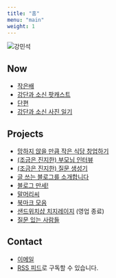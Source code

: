 ```yaml
---
title: "홈"
menu: "main"
weight: 1
---
```


![강민석](https://bear-images.sfo2.cdn.digitaloceanspaces.com/jagunbae/kakaotalk_photo_2024-10-22-17-40-36-003.webp "강민석 프로필 사진")

## Now
- [작은배](https://jagunbae.com/)
- [강단과 소신 팟캐스트](https://podcast.jagunbae.com)
- [단편](https://weekly.bearblog.dev)
- [강단과 소신 사진 일기](https://us.jagunbae.com)

## Projects
- [망하지 않을 만큼 작은 식당 창업하기](https://jagunbae.com/too-small-to-fail/)
- [(조금은 진지한) 부모님 인터뷰](https://kangminsuk.com/ko/interview/)
- [(조금은 진지한) 질문 생성기](https://kangminsuk.com/ko/conversation/)
- [글 쓰는 블로그를 소개합니다](https://blogs.jagunbae.com)
- [블로그 만세!](https://blogmansae.com)
- [말머리씨](https://kangminsuk.com/mal/)
- [북마크 모음](https://links.kangminsuk.com/bookmarks/shared)
- [샌드위치샵 치지레이지](https://reviews.cheesylazy.com/) (영업 종료)
- [질문 있는 사람들](https://questions.jagunbae.com)

## Contact
- [이메일](https://letterbird.co/kang)
- [RSS 피드](https://kangminsuk.com/ko/blog/index.xml)로 구독할 수 있습니다.
